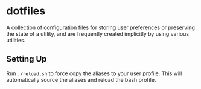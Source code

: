 # dotfiles
A collection of configuration files for storing user preferences or preserving the state of a utility, and are frequently created implicitly by using various utilities.

## Setting Up

Run `./reload.sh` to force copy the aliases to your user profile.  This will automatically source the aliases and reload the bash profile.
